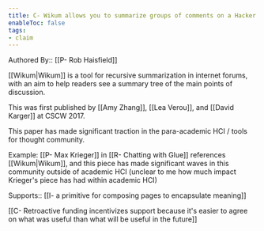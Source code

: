 ```yaml
---
title: C- Wikum allows you to summarize groups of comments on a Hacker News style forum
enableToc: false
tags:
- claim
---
```


Authored By:: [[P- Rob Haisfield]]

[[Wikum|Wikum]] is a tool for recursive summarization in internet forums, with an aim to help readers see a summary tree of the main points of discussion. 

This was first published by [[Amy Zhang]], [[Lea Verou]], and [[David Karger]] at CSCW 2017. 

This paper has made significant traction in the para-academic HCI / tools for thought community. 

Example: [[P- Max Krieger]] in [[R- Chatting with Glue]] references [[Wikum|Wikum]], and this piece has made significant waves in this community outside of academic HCI (unclear to me how much impact Krieger's piece has had within academic HCI)

Supports:: [[I- a primitive for composing pages to encapsulate meaning]]

[[C- Retroactive funding incentivizes support because it's easier to agree on what was useful than what will be useful in the future]]

